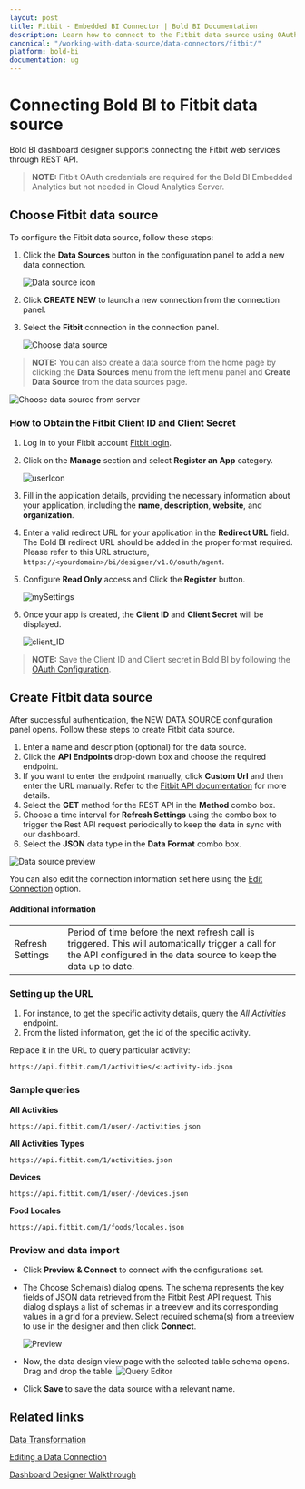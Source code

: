 ```yaml
---
layout: post
title: Fitbit - Embedded BI Connector | Bold BI Documentation
description: Learn how to connect to the Fitbit data source using OAuth-based authentication through REST API with Bold BI at your server or embedded in your application.
canonical: "/working-with-data-source/data-connectors/fitbit/"
platform: bold-bi
documentation: ug
---
```


# Connecting Bold BI to Fitbit data source
Bold BI dashboard designer supports connecting the Fitbit web services through REST API.
> **NOTE:** Fitbit OAuth credentials are required for the Bold BI Embedded Analytics but not needed in Cloud Analytics Server.
## Choose Fitbit data source

To configure the Fitbit data source, follow these steps:

1. Click the **Data Sources** button in the configuration panel to add a new data connection.

   ![Data source icon](/static/assets/working-with-datasource/data-connectors/images/common/DataSourcesIcon.png)

2. Click **CREATE NEW** to launch a new connection from the connection panel.
3. Select the **Fitbit** connection in the connection panel.

   ![Choose data source](/static/assets/working-with-datasource/data-connectors/images/Fitbit/ChooseDS.png)

> **NOTE:** You can also create a data source from the home page by clicking the **Data Sources** menu from the left menu panel and **Create Data Source** from the data sources page.

   ![Choose data source from server](/static/assets/working-with-datasource/data-connectors/images/Fitbit/ChooseDS_Server.png)

### How to Obtain the Fitbit Client ID and Client Secret

1. Log in to your Fitbit account [Fitbit login](https://dev.fitbit.com/login).
2. Click on the **Manage** section and select **Register an App** category.

    ![userIcon](/static/assets/working-with-datasource/data-connectors/images/Fitbit/Manage.png)
3. Fill in the application details, providing the necessary information about your application, including the **name**, **description**, **website**, and **organization**.
4. Enter a valid redirect URL for your application in the **Redirect URL** field. The Bold BI redirect URL should be added in the proper format required. Please refer to this URL structure, `https://<yourdomain>/bi/designer/v1.0/oauth/agent`. 
5. Configure **Read Only** access and Click the **Register** button.

    ![mySettings](/static/assets/working-with-datasource/data-connectors/images/Fitbit/Register_app.png)
7. Once your app is created, the **Client ID** and **Client Secret** will be displayed.

    ![client_ID](/static/assets/working-with-datasource/data-connectors/images/Fitbit/Client_ID.png)
> **NOTE:** Save the Client ID and Client secret in Bold BI by following the [OAuth Configuration](/site-administration/data-connector-settings/oauth-configuration/).

## Create Fitbit data source
After successful authentication, the NEW DATA SOURCE configuration panel opens. Follow these steps to create Fitbit data source.
1. Enter a name and description (optional) for the data source.
2. Click the **API Endpoints** drop-down box and choose the required endpoint.
3. If you want to enter the endpoint manually, click **Custom Url** and then enter the URL manually. Refer to the [Fitbit API documentation](https://dev.fitbit.com/build/reference/web-api/explore/) for more details.
4. Select the **GET** method for the REST API in the **Method** combo box.
5. Choose a time interval for **Refresh Settings** using the combo box to trigger the Rest API request periodically to keep the data in sync with our dashboard. 
6. Select the **JSON** data type in the **Data Format** combo box.

![Data source preview](/static/assets/working-with-datasource/data-connectors/images/Fitbit/DataSourcesView.png)

You can also edit the connection information set here using the [Edit Connection](/working-with-data-source/editing-a-data-connection/) option.

#### Additional information
<table width="600">
<tr>
<td>
Refresh Settings
</td>
<td>
Period of time before the next refresh call is triggered. This will automatically trigger a call for the API configured in the data source to keep the data up to date.
</td>
</tr>
</table>

### Setting up the URL

1. For instance, to get the specific activity details, query the <i>All Activities</i> endpoint.
2. From the listed information, get the id of the specific activity.

Replace it in the URL to query particular activity:

`https://api.fitbit.com/1/activities/<:activity-id>.json`
### Sample queries

**All Activities**

`https://api.fitbit.com/1/user/-/activities.json`

**All Activities Types**

`https://api.fitbit.com/1/activities.json`

**Devices**

`https://api.fitbit.com/1/user/-/devices.json`

**Food Locales**

`https://api.fitbit.com/1/foods/locales.json`

### Preview and data import
* Click **Preview & Connect** to connect with the configurations set.
* The Choose Schema(s) dialog opens. The schema represents the key fields of JSON data retrieved from the Fitbit Rest API request. This dialog displays a list of schemas in a treeview and its corresponding values in a grid for a preview. Select required schema(s) from a treeview to use in the designer and then click **Connect**.

   ![Preview](/static/assets/working-with-datasource/data-connectors/images/common/Preview.png)

* Now, the data design view page with the selected table schema opens. Drag and drop the table.
   ![Query Editor](/static/assets/working-with-datasource/data-connectors/images/common/QueryEditor.png)

* Click **Save** to save the data source with a relevant name.

## Related links
[Data Transformation](/working-with-data-source/transforming-data/joining-table/)

[Editing a Data Connection](/working-with-data-source/editing-a-data-connection/)   

[Dashboard Designer Walkthrough](/getting-started/bold-bi-walk-through/)

